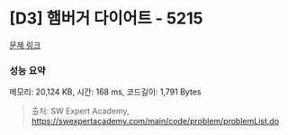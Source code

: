 # [D3] 햄버거 다이어트 - 5215 

[문제 링크](https://swexpertacademy.com/main/code/problem/problemDetail.do?contestProbId=AWT-lPB6dHUDFAVT) 

### 성능 요약

메모리: 20,124 KB, 시간: 168 ms, 코드길이: 1,791 Bytes



> 출처: SW Expert Academy, https://swexpertacademy.com/main/code/problem/problemList.do